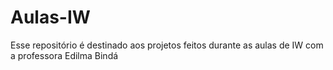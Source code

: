 # Aulas-IW
Esse repositório é destinado aos projetos feitos durante as aulas de IW com a professora Edilma Bindá
